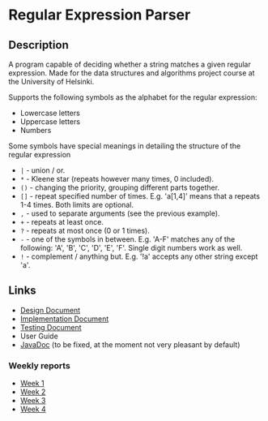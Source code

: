Regular Expression Parser
=========================

Description
-----------
A program capable of deciding whether a string matches a given regular expression. Made for the data structures and algorithms project course at the University of Helsinki.

Supports the following symbols as the alphabet for the regular expression: 

* Lowercase letters
* Uppercase letters
* Numbers

Some symbols have special meanings in detailing the structure of the regular expression 

* `|` - union / or.
* `*` - Kleene star (repeats however many times, 0 included).
* `()` - changing the priority, grouping different parts together.
* `[]` - repeat specified number of times. E.g. 'a[1,4]' means that a repeats 1-4 times. Both limits are optional.  
* `,` - used to separate arguments (see the previous example).
* `+` - repeats at least once.
* `?` - repeats at most once (0 or 1 times).
* `-` - one of the symbols in between. E.g. 'A-F' matches any of the following: 'A', 'B', 'C', 'D', 'E', 'F'. Single digit numbers work as well. 
* `!` - complement / anything but. E.g. '!a' accepts any other string except 'a'.  


Links
-----

* [Design Document](documentation/design_document.md)
* [Implementation Document](documentation/implementation_document)
* [Testing Document](documentation/testing_document.md)
* User Guide
* [JavaDoc](regex_parser/apidocs/overview-summary.html) (to be fixed, at the moment not very pleasant by default)

### Weekly reports 

* [Week 1](documentation/weekly_reports/week1.md)
* [Week 2](documentation/weekly_reports/week2.md)
* [Week 3](documentation/weekly_reports/week3.md)
* [Week 4](documentation/weekly_reports/week4.md)